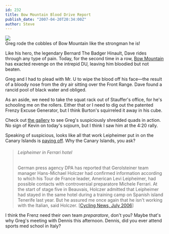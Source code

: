 ```yaml
---
id: 232
title: Bow Mountain Blood Drive Report
publish_date: "2007-04-20T20:34:00Z"
author: Steve
---
```


[![](http://lh4.ggpht.com/_zoD15FRZxcs/SuC_fte5ImI/AAAAAAAAAdw/bCaEuAQCHUw/s2400/IMG_0011.jpg)](http://picasaweb.google.com/flagstafffrenzy/BowMountainAndRoubaixRowRide)  
Greg rode the cobbles of Bow Mountain like the strongman he is!

Like his hero, the legendary Bernard The Badger Hinault, Dave rides through any type of pain. Today, for the second time in a row, [Bow Mountain](http://www.gmap-pedometer.com/?r=877048) has exacted revenge on the intrepid DU, leaving him bloodied but not beaten.

Greg and I had to plead with Mr. U to wipe the blood off his face—the result of a bloody nose from the dry air sitting over the Front Range. Dave found a rancid pool of black water and obliged.

As an aside, we need to take the squat rack out of Stauffer's office, for he's schooling me on the rollers. Either that or I need to dig out the patented Frenzy Excuse Generator, but I think Burton's squirreled it away in his cube.

Check out [the gallery](http://picasaweb.google.com/flagstafffrenzy/BowMountainAndRoubaixRowRide) to see Greg's suspiciously shredded quads in action. No sign of Kevin on today's sojourn, but I think I saw him at the 4:20 rally.

Speaking of suspicious, looks like all that work Leipheimer put in on the Canary Islands is [paying off](http://www.cyclingnews.com/road/2007/apr07/georgia07/?id=results/georgia075). Why the Canary Islands, you ask?

> ###### Leipheimer in Ferrari hotel
>
> German press agency DPA has reported that Gerolsteiner team manager Hans-Michael Holczer had confirmed information according to which his Tour de France leader, American Levi Leipheimer, had possible contacts with controversial preparatore Michele Ferrari. At the start of stage five in Beauvais, Holczer admitted that Leipheimer had stayed in the same hotel during a training camp on Spanish island Tenerife last year. But he assured me once again that he isn't working with the Italian, said Holczer. \[[Cycling News, July 2006](http://www.cyclingnews.com/road/2006/tour06/news/?id=/news/2006/jul06/jul06news4)\]

I think the Frenz need their own team _preparatore_, don't you? Maybe that's why Greg's meeting with Dennis this afternoon. Dennis, did you ever attend sports med school in Italy?

